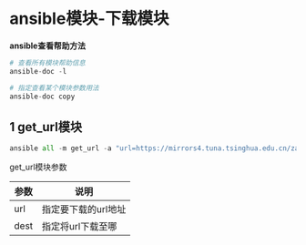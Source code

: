 # ansible模块-下载模块

**ansible查看帮助方法**

```python
# 查看所有模块帮助信息
ansible-doc -l   

# 指定查看某个模块参数用法
ansible-doc copy  
```



## 1 get_url模块

```python
ansible all -m get_url -a "url=https://mirrors4.tuna.tsinghua.edu.cn/zabbix/zabbix/5.0/rhel/7/x86_64/zabbix-agent-5.0.0-1.el7.x86_64.rpm dest=/opt"
```



get_url模块参数

| 参数 | 说明                |
| ---- | ------------------- |
| url  | 指定要下载的url地址 |
| dest | 指定将url下载至哪   |

